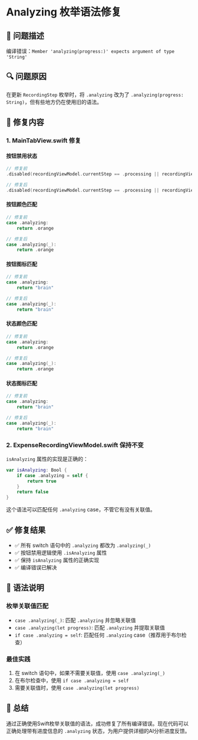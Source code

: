 # Analyzing 枚举语法修复

## 🐛 问题描述

编译错误：`Member 'analyzing(progress:)' expects argument of type 'String'`

## 🔍 问题原因

在更新 `RecordingStep` 枚举时，将 `.analyzing` 改为了 `.analyzing(progress: String)`，但有些地方仍在使用旧的语法。

## 🔧 修复内容

### 1. MainTabView.swift 修复

#### 按钮禁用状态
```swift
// 修复前
.disabled(recordingViewModel.currentStep == .processing || recordingViewModel.currentStep == .analyzing)

// 修复后
.disabled(recordingViewModel.currentStep == .processing || recordingViewModel.currentStep.isAnalyzing)
```

#### 按钮颜色匹配
```swift
// 修复前
case .analyzing:
    return .orange

// 修复后
case .analyzing(_):
    return .orange
```

#### 按钮图标匹配
```swift
// 修复前
case .analyzing:
    return "brain"

// 修复后
case .analyzing(_):
    return "brain"
```

#### 状态颜色匹配
```swift
// 修复前
case .analyzing:
    return .orange

// 修复后
case .analyzing(_):
    return .orange
```

#### 状态图标匹配
```swift
// 修复前
case .analyzing:
    return "brain"

// 修复后
case .analyzing(_):
    return "brain"
```

### 2. ExpenseRecordingViewModel.swift 保持不变

`isAnalyzing` 属性的实现是正确的：
```swift
var isAnalyzing: Bool {
    if case .analyzing = self {
        return true
    }
    return false
}
```

这个语法可以匹配任何 `.analyzing` case，不管它有没有关联值。

## ✅ 修复结果

- ✅ 所有 switch 语句中的 `.analyzing` 都改为 `.analyzing(_)`
- ✅ 按钮禁用逻辑使用 `.isAnalyzing` 属性
- ✅ 保持 `isAnalyzing` 属性的正确实现
- ✅ 编译错误已解决

## 📝 语法说明

### 枚举关联值匹配
- `case .analyzing(_)`: 匹配 `.analyzing` 并忽略关联值
- `case .analyzing(let progress)`: 匹配 `.analyzing` 并提取关联值
- `if case .analyzing = self`: 匹配任何 `.analyzing` case（推荐用于布尔检查）

### 最佳实践
1. 在 switch 语句中，如果不需要关联值，使用 `case .analyzing(_)`
2. 在布尔检查中，使用 `if case .analyzing = self`
3. 需要关联值时，使用 `case .analyzing(let progress)`

## 🎯 总结

通过正确使用Swift枚举关联值的语法，成功修复了所有编译错误。现在代码可以正确处理带有进度信息的 `.analyzing` 状态，为用户提供详细的AI分析进度反馈。 